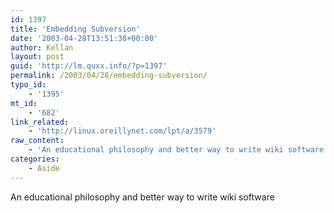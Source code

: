 ```yaml
---
id: 1397
title: 'Embedding Subversion'
date: '2003-04-28T13:51:38+00:00'
author: Kellan
layout: post
guid: 'http://lm.quxx.info/?p=1397'
permalink: /2003/04/28/embedding-subversion/
typo_id:
    - '1395'
mt_id:
    - '682'
link_related:
    - 'http://linux.oreillynet.com/lpt/a/3579'
raw_content:
    - 'An educational philosophy and better way to write wiki software'
categories:
    - Aside
---
```


An educational philosophy and better way to write wiki software